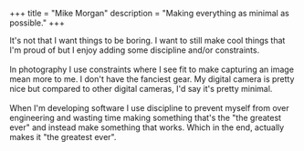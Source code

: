 
+++
title = "Mike Morgan"
description = "Making everything as minimal as possible."
+++

It's not that I want things to be boring. I want to still make cool things that I'm proud of
but I enjoy adding some discipline and/or constraints.   
<br>
In photography I use constraints where I see fit to make capturing an image mean more to me.
I don't have the fanciest gear.  My digital camera is pretty nice but compared to other 
digital cameras, I'd say it's pretty minimal.  
<br>
When I'm developing software I use discipline to prevent myself from over engineering and 
wasting time making something that's the "the greatest ever" and instead make something that
works.  Which in the end, actually makes it "the greatest ever".

